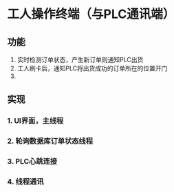# 工人操作终端（与PLC通讯端）

## 功能

1. 实时检测订单状态，产生新订单则通知PLC出货
2. 工人刷卡后，通知PLC将出货成功的订单所在的位置开门
3. 

## 实现

### 1. UI界面，主线程



### 2. 轮询数据库订单状态线程



### 3. PLC心跳连接



### 4. 线程通讯